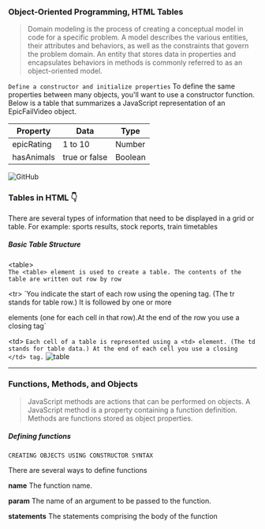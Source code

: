 ### Object-Oriented Programming, HTML Tables

> Domain modeling is the process of creating a conceptual model in code for a specific problem. A model describes the various entities, their attributes and behaviors, as well as the constraints that govern the problem domain.
> An entity that stores data in properties and encapsulates behaviors in methods is commonly referred to as an object-oriented model.



`Define a constructor and initialize properties`
To define the same properties between many objects, you'll want to use a constructor function. Below is a table that summarizes a JavaScript representation of an EpicFailVideo object.

Property | Data | Type
------------ | ------------- |--------------
epicRating | 1 to 10 | Number
hasAnimals | true or false	 | Boolean


![GitHub](https://camo.githubusercontent.com/55928963ae0dc919186799ab35c1cd669724ddbeb0658d0ca4b9e79b38e1804e/68747470733a2f2f692e696d6775722e636f6d2f47326250456c462e706e67)



### Tables in HTML :point_down:	

There are several types of information that need to be displayed in a grid or table. For example: sports results, stock reports, train timetables

##### Basic Table Structure

\<table>                                 
`The <table> element is used
to create a table. The contents
of the table are written out row
by row`

\<tr>
`You indicate the start of each
row using the opening <tr> tag.
(The tr stands for table row.)
It is followed by one or more
<td> elements (one for each cell
in that row).At the end of the row you use a
closing </tr> tag`


\<td>
`Each cell of a table is
represented using a <td>
element. (The td stands for
table data.)
At the end of each cell you use a
closing </td> tag.`
![table](https://flaviocopes.com/html-tables/no-styling.png)

-----------------------------------------------------------------------------------------------------------------------------------


### Functions, Methods, and Objects
> JavaScript methods are actions that can be performed on objects. A JavaScript method is a property containing a function definition. Methods are functions stored as object properties.

##### Defining functions

`CREATING OBJECTS USING CONSTRUCTOR SYNTAX`

There are several ways to define functions

**name**
The function name.

**param**
The name of an argument to be passed to the function.

**statements**
The statements comprising the body of the function




